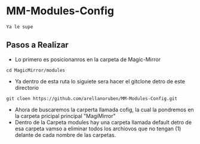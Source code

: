 # MM-Modules-Config
```
Ya le supe 
````
## Pasos a Realizar
* Lo primero es posicionanros en la carpeta de Magic-Mirror
```
cd MagicMirror/modules
````
* Ya dentro de esta ruta lo siguiete sera hacer el gitclone detro de este directorio
```
git cloen https://github.com/arellanoruben/MM-Modules-Config.git
````
* Ahora de buscaremos la carperta llamada cofig, la cual la pondremos en la carpeta pricipal principal "MagiMirror"
* Dentro de la Carpeta modules hay una carpeta llamada default detro de esa carpeta vamso a eliminar todos los archiovos que no tengan (1) delante de cada nombre de las carpetas.
